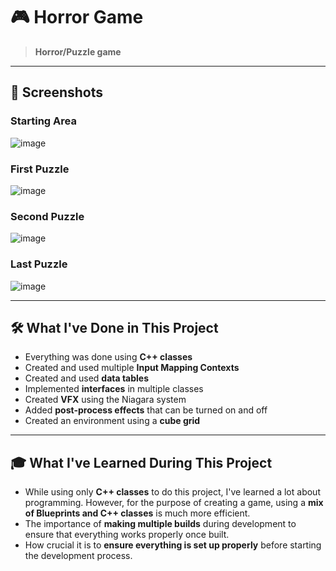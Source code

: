 # 🎮 Horror Game  
> **Horror/Puzzle game**  

---

## 📸 Screenshots  

### **Starting Area**  
![image](https://github.com/user-attachments/assets/9b07c839-ccc7-40a4-a168-8126d2781e1b)  

### **First Puzzle**  
![image](https://github.com/user-attachments/assets/3a23049c-466f-49ca-875b-9c9d551320e3)  

### **Second Puzzle**  
![image](https://github.com/user-attachments/assets/8f2cfa05-9c4c-4015-a0a4-b6c9a15e2062)  

### **Last Puzzle**  
![image](https://github.com/user-attachments/assets/24e0e45c-d8da-4d8d-a7bd-738db0e60901)  

---

## 🛠 **What I've Done in This Project**  
- Everything was done using **C++ classes**  
- Created and used multiple **Input Mapping Contexts**  
- Created and used **data tables**  
- Implemented **interfaces** in multiple classes  
- Created **VFX** using the Niagara system  
- Added **post-process effects** that can be turned on and off  
- Created an environment using a **cube grid**  

---

## 🎓 **What I've Learned During This Project**  
- While using only **C++ classes** to do this project, I've learned a lot about programming. However, for the purpose of creating a game, using a **mix of Blueprints and C++ classes** is much more efficient.  
- The importance of **making multiple builds** during development to ensure that everything works properly once built.  
- How crucial it is to **ensure everything is set up properly** before starting the development process.  

